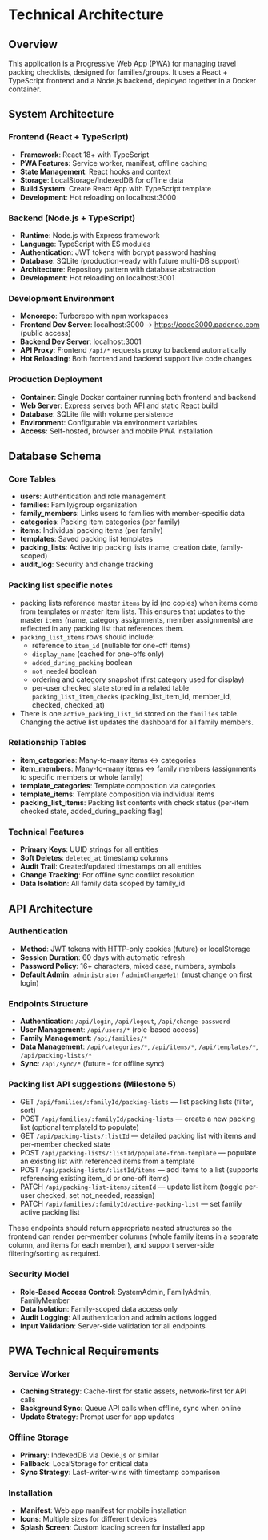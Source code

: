 # Technical Architecture

## Overview
This application is a Progressive Web App (PWA) for managing travel packing checklists, designed for families/groups. It uses a React + TypeScript frontend and a Node.js backend, deployed together in a Docker container.

## System Architecture

### Frontend (React + TypeScript)
- **Framework**: React 18+ with TypeScript
- **PWA Features**: Service worker, manifest, offline caching
- **State Management**: React hooks and context
- **Storage**: LocalStorage/IndexedDB for offline data
- **Build System**: Create React App with TypeScript template
- **Development**: Hot reloading on localhost:3000

### Backend (Node.js + TypeScript)
- **Runtime**: Node.js with Express framework
- **Language**: TypeScript with ES modules
- **Authentication**: JWT tokens with bcrypt password hashing
- **Database**: SQLite (production-ready with future multi-DB support)
- **Architecture**: Repository pattern with database abstraction
- **Development**: Hot reloading on localhost:3001

### Development Environment
- **Monorepo**: Turborepo with npm workspaces
- **Frontend Dev Server**: localhost:3000 → https://code3000.padenco.com (public access)
- **Backend Dev Server**: localhost:3001
- **API Proxy**: Frontend `/api/*` requests proxy to backend automatically
- **Hot Reloading**: Both frontend and backend support live code changes

### Production Deployment
- **Container**: Single Docker container running both frontend and backend
- **Web Server**: Express serves both API and static React build
- **Database**: SQLite file with volume persistence
- **Environment**: Configurable via environment variables
- **Access**: Self-hosted, browser and mobile PWA installation

## Database Schema

### Core Tables
- **users**: Authentication and role management
- **families**: Family/group organization  
- **family_members**: Links users to families with member-specific data
- **categories**: Packing item categories (per family)
- **items**: Individual packing items (per family)
- **templates**: Saved packing list templates
- **packing_lists**: Active trip packing lists (name, creation date, family-scoped)
- **audit_log**: Security and change tracking

### Packing list specific notes
- packing lists reference master `items` by id (no copies) when items come from templates or master item lists. This ensures that updates to the master `items` (name, category assignments, member assignments) are reflected in any packing list that references them.
- `packing_list_items` rows should include:
  - reference to `item_id` (nullable for one-off items)
  - `display_name` (cached for one-offs only)
  - `added_during_packing` boolean
  - `not_needed` boolean
  - ordering and category snapshot (first category used for display)
  - per-user checked state stored in a related table `packing_list_item_checks` (packing_list_item_id, member_id, checked, checked_at)
- There is one `active_packing_list_id` stored on the `families` table. Changing the active list updates the dashboard for all family members.

### Relationship Tables
- **item_categories**: Many-to-many items ↔ categories
- **item_members**: Many-to-many items ↔ family members (assignments to specific members or whole family)
- **template_categories**: Template composition via categories
- **template_items**: Template composition via individual items
- **packing_list_items**: Packing list contents with check status (per-item checked state, added_during_packing flag)

### Technical Features
- **Primary Keys**: UUID strings for all entities
- **Soft Deletes**: `deleted_at` timestamp columns
- **Audit Trail**: Created/updated timestamps on all entities
- **Change Tracking**: For offline sync conflict resolution
- **Data Isolation**: All family data scoped by family_id

## API Architecture

### Authentication
- **Method**: JWT tokens with HTTP-only cookies (future) or localStorage
- **Session Duration**: 60 days with automatic refresh
- **Password Policy**: 16+ characters, mixed case, numbers, symbols
- **Default Admin**: `administrator` / `adminChangeMe1!` (must change on first login)

### Endpoints Structure
- **Authentication**: `/api/login`, `/api/logout`, `/api/change-password`
- **User Management**: `/api/users/*` (role-based access)
- **Family Management**: `/api/families/*`
- **Data Management**: `/api/categories/*`, `/api/items/*`, `/api/templates/*`, `/api/packing-lists/*`
- **Sync**: `/api/sync/*` (future - for offline sync)

### Packing list API suggestions (Milestone 5)
- GET `/api/families/:familyId/packing-lists` — list packing lists (filter, sort)
- POST `/api/families/:familyId/packing-lists` — create a new packing list (optional templateId to populate)
- GET `/api/packing-lists/:listId` — detailed packing list with items and per-member checked state
- POST `/api/packing-lists/:listId/populate-from-template` — populate an existing list with referenced items from a template
- POST `/api/packing-lists/:listId/items` — add items to a list (supports referencing existing item_id or one-off items)
- PATCH `/api/packing-list-items/:itemId` — update list item (toggle per-user checked, set not_needed, reassign)
- PATCH `/api/families/:familyId/active-packing-list` — set family active packing list

These endpoints should return appropriate nested structures so the frontend can render per-member columns (whole family items in a separate column, and items for each member), and support server-side filtering/sorting as required.

### Security Model
- **Role-Based Access Control**: SystemAdmin, FamilyAdmin, FamilyMember
- **Data Isolation**: Family-scoped data access only
- **Audit Logging**: All authentication and admin actions logged
- **Input Validation**: Server-side validation for all endpoints

## PWA Technical Requirements

### Service Worker
- **Caching Strategy**: Cache-first for static assets, network-first for API calls
- **Background Sync**: Queue API calls when offline, sync when online
- **Update Strategy**: Prompt user for app updates

### Offline Storage
- **Primary**: IndexedDB via Dexie.js or similar
- **Fallback**: LocalStorage for critical data
- **Sync Strategy**: Last-writer-wins with timestamp comparison

### Installation
- **Manifest**: Web app manifest for mobile installation
- **Icons**: Multiple sizes for different devices
- **Splash Screen**: Custom loading screen for installed app
